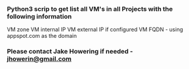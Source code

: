 ### Python3 scrip to get list all VM's in all Projects with the following information
VM zone
VM internal IP
VM external IP if configured
VM FQDN - using appspot.com as the domain
### Please contact Jake Howering if needed - jhowerin@gmail.com
